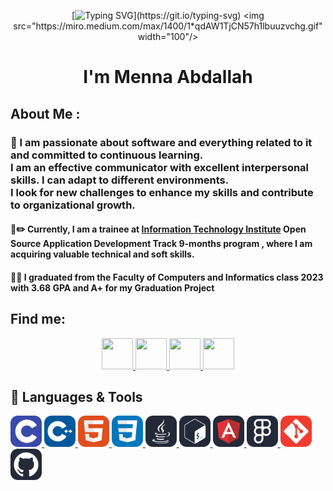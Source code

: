 
<div align ="center">
 
[![Typing SVG](https://readme-typing-svg.herokuapp.com?font=Fira+Code&pause=1000&color=F7E13D&background=000000&random=false&width=435&lines=%3E%3E+Hello%2C+World!)](https://git.io/typing-svg)
<img src="https://miro.medium.com/max/1400/1*qdAW1TjCN57h1lbuuzvchg.gif" width="100"/>
<h1> I'm Menna Abdallah </h1>
</div>

## About Me :
### 🌱 I am passionate about software and everything related to it and committed to continuous learning. <br> I am an effective communicator with excellent interpersonal skills. I can adapt to different environments. <br> I look for new challenges to enhance my skills and contribute to organizational growth.
#### :ledger::pencil2:  Currently, I am a trainee at <a href="https://iti.gov.eg/iti/home" target="blank"> Information Technology Institute</a> Open Source Application Development Track 9-months program , where I am acquiring valuable technical and soft skills.
#### 👨‍🎓 I graduated from the Faculty of Computers and Informatics class 2023 with 3.68 GPA and A+ for my Graduation Project

## Find me:
<div align ="center">
 <a href="menna.abdallh11@gmail.com">
  <img width="50" height="50" src="https://cdn-icons-png.flaticon.com/512/888/888853.png"/>
</a>
<a href="https://www.linkedin.com/in/menna-a-b335711a4">
  <img width="50" height="50" src="https://user-images.githubusercontent.com/46517096/166973395-19676cd8-f8ec-4abf-83ff-da8243505b82.png"/>
</a>
<a href="https://www.hackerrank.com/profile/menna_abdallh11">
  <img width="50" height="50" src="https://raw.githubusercontent.com/rahuldkjain/github-profile-readme-generator/master/src/images/icons/Social/hackerrank.svg"/>
</a>
<a href="https://leetcode.com/user2074yv/">
  <img width="50" height="50" src="https://camo.githubusercontent.com/7c89b46de0f34cfcc4d8c7217c2359d1b1af78c72151f73f4e81b7aa127ca4c6/68747470733a2f2f692e696d6775722e636f6d2f49735335786b5a2e706e67"/>
</a>
</div>

## 🚀 Languages & Tools 

  <a href ="https://en.wikipedia.org/wiki/C_(programming_language)"> 
 <img src ="https://github.com/tandpfun/skill-icons/blob/main/icons/C.svg" width = "50" height ="50">
 </a>
  <a href ="https://cplusplus.com/"> 
 <img src ="https://github.com/tandpfun/skill-icons/blob/main/icons/CPP.svg" width = "50" height ="50">
 </a>
  <a href="https://en.wikipedia.org/wiki/HTML5#:~:text=HTML5%20(Hypertext%20Markup%20Language%205,Web%20Consortium%20(W3C)%20recommendation."> 
 <img src ="https://github.com/tandpfun/skill-icons/blob/main/icons/HTML.svg" width = "50" height ="50">
 </a>
  <a href ="https://www.tutorialspoint.com/css/css3_tutorial.htm#:~:text=Cascading%20Style%20Sheets%20(CSS)%20is,Names"> 
 <img src ="https://github.com/tandpfun/skill-icons/blob/main/icons/CSS.svg" width = "50" height ="50">
 </a>
    <a href ="https://www.java.com/en/"> 
 <img src ="https://github.com/tandpfun/skill-icons/blob/main/icons/Java-Dark.svg" width = "50" height ="50">
 </a>
  <a href ="https://www.gnu.org/software/bash/"> 
 <img src ="https://github.com/tandpfun/skill-icons/blob/main/icons/Bash-Dark.svg" width = "50" height ="50">
 </a>
  <a href ="https://angular.io/"> 
 <img src ="https://github.com/tandpfun/skill-icons/blob/main/icons/Angular-Dark.svg" width = "50" height ="50">
 </a>
  <a href ="https://www.figma.com/"> 
 <img src ="https://github.com/tandpfun/skill-icons/blob/main/icons/Figma-Dark.svg" width = "50" height ="50">
 </a>
 <a href ="https://git-scm.com/"> 
 <img src ="https://github.com/tandpfun/skill-icons/blob/main/icons/Git.svg" width = "50" height ="50">
 </a>
  <a href ="https://github.com/"> 
 <img src ="https://github.com/tandpfun/skill-icons/blob/main/icons/Github-Dark.svg" width = "50" height ="50">
 </a>

